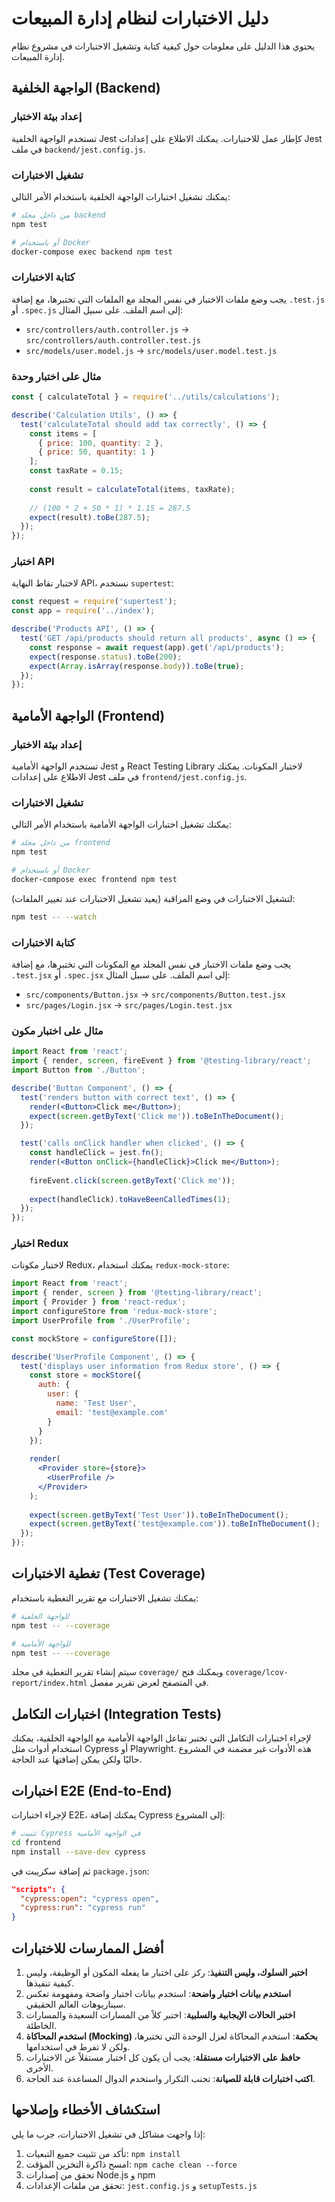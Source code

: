# دليل الاختبارات لنظام إدارة المبيعات

يحتوي هذا الدليل على معلومات حول كيفية كتابة وتشغيل الاختبارات في مشروع نظام إدارة المبيعات.

## الواجهة الخلفية (Backend)

### إعداد بيئة الاختبار

تستخدم الواجهة الخلفية Jest كإطار عمل للاختبارات. يمكنك الاطلاع على إعدادات Jest في ملف `backend/jest.config.js`.

### تشغيل الاختبارات

يمكنك تشغيل اختبارات الواجهة الخلفية باستخدام الأمر التالي:

```bash
# من داخل مجلد backend
npm test

# أو باستخدام Docker
docker-compose exec backend npm test
```

### كتابة الاختبارات

يجب وضع ملفات الاختبار في نفس المجلد مع الملفات التي تختبرها، مع إضافة `.test.js` أو `.spec.js` إلى اسم الملف. على سبيل المثال:

- `src/controllers/auth.controller.js` -> `src/controllers/auth.controller.test.js`
- `src/models/user.model.js` -> `src/models/user.model.test.js`

### مثال على اختبار وحدة

```javascript
const { calculateTotal } = require('../utils/calculations');

describe('Calculation Utils', () => {
  test('calculateTotal should add tax correctly', () => {
    const items = [
      { price: 100, quantity: 2 },
      { price: 50, quantity: 1 }
    ];
    const taxRate = 0.15;
    
    const result = calculateTotal(items, taxRate);
    
    // (100 * 2 + 50 * 1) * 1.15 = 287.5
    expect(result).toBe(287.5);
  });
});
```

### اختبار API

لاختبار نقاط النهاية API، نستخدم `supertest`:

```javascript
const request = require('supertest');
const app = require('../index');

describe('Products API', () => {
  test('GET /api/products should return all products', async () => {
    const response = await request(app).get('/api/products');
    expect(response.status).toBe(200);
    expect(Array.isArray(response.body)).toBe(true);
  });
});
```

## الواجهة الأمامية (Frontend)

### إعداد بيئة الاختبار

تستخدم الواجهة الأمامية Jest و React Testing Library لاختبار المكونات. يمكنك الاطلاع على إعدادات Jest في ملف `frontend/jest.config.js`.

### تشغيل الاختبارات

يمكنك تشغيل اختبارات الواجهة الأمامية باستخدام الأمر التالي:

```bash
# من داخل مجلد frontend
npm test

# أو باستخدام Docker
docker-compose exec frontend npm test
```

لتشغيل الاختبارات في وضع المراقبة (يعيد تشغيل الاختبارات عند تغيير الملفات):

```bash
npm test -- --watch
```

### كتابة الاختبارات

يجب وضع ملفات الاختبار في نفس المجلد مع المكونات التي تختبرها، مع إضافة `.test.jsx` أو `.spec.jsx` إلى اسم الملف. على سبيل المثال:

- `src/components/Button.jsx` -> `src/components/Button.test.jsx`
- `src/pages/Login.jsx` -> `src/pages/Login.test.jsx`

### مثال على اختبار مكون

```jsx
import React from 'react';
import { render, screen, fireEvent } from '@testing-library/react';
import Button from './Button';

describe('Button Component', () => {
  test('renders button with correct text', () => {
    render(<Button>Click me</Button>);
    expect(screen.getByText('Click me')).toBeInTheDocument();
  });

  test('calls onClick handler when clicked', () => {
    const handleClick = jest.fn();
    render(<Button onClick={handleClick}>Click me</Button>);
    
    fireEvent.click(screen.getByText('Click me'));
    
    expect(handleClick).toHaveBeenCalledTimes(1);
  });
});
```

### اختبار Redux

لاختبار مكونات Redux، يمكنك استخدام `redux-mock-store`:

```jsx
import React from 'react';
import { render, screen } from '@testing-library/react';
import { Provider } from 'react-redux';
import configureStore from 'redux-mock-store';
import UserProfile from './UserProfile';

const mockStore = configureStore([]);

describe('UserProfile Component', () => {
  test('displays user information from Redux store', () => {
    const store = mockStore({
      auth: {
        user: {
          name: 'Test User',
          email: 'test@example.com'
        }
      }
    });
    
    render(
      <Provider store={store}>
        <UserProfile />
      </Provider>
    );
    
    expect(screen.getByText('Test User')).toBeInTheDocument();
    expect(screen.getByText('test@example.com')).toBeInTheDocument();
  });
});
```

## تغطية الاختبارات (Test Coverage)

يمكنك تشغيل الاختبارات مع تقرير التغطية باستخدام:

```bash
# للواجهة الخلفية
npm test -- --coverage

# للواجهة الأمامية
npm test -- --coverage
```

سيتم إنشاء تقرير التغطية في مجلد `coverage/` ويمكنك فتح `coverage/lcov-report/index.html` في المتصفح لعرض تقرير مفصل.

## اختبارات التكامل (Integration Tests)

لإجراء اختبارات التكامل التي تختبر تفاعل الواجهة الأمامية مع الواجهة الخلفية، يمكنك استخدام أدوات مثل Cypress أو Playwright. هذه الأدوات غير مضمنة في المشروع حاليًا ولكن يمكن إضافتها عند الحاجة.

## اختبارات E2E (End-to-End)

لإجراء اختبارات E2E، يمكنك إضافة Cypress إلى المشروع:

```bash
# تثبيت Cypress في الواجهة الأمامية
cd frontend
npm install --save-dev cypress
```

ثم إضافة سكريبت في `package.json`:

```json
"scripts": {
  "cypress:open": "cypress open",
  "cypress:run": "cypress run"
}
```

## أفضل الممارسات للاختبارات

1. **اختبر السلوك، وليس التنفيذ**: ركز على اختبار ما يفعله المكون أو الوظيفة، وليس كيفية تنفيذها.
2. **استخدم بيانات اختبار واضحة**: استخدم بيانات اختبار واضحة ومفهومة تعكس سيناريوهات العالم الحقيقي.
3. **اختبر الحالات الإيجابية والسلبية**: اختبر كلاً من المسارات السعيدة والمسارات الخاطئة.
4. **استخدم المحاكاة (Mocking) بحكمة**: استخدم المحاكاة لعزل الوحدة التي تختبرها، ولكن لا تفرط في استخدامها.
5. **حافظ على الاختبارات مستقلة**: يجب أن يكون كل اختبار مستقلاً عن الاختبارات الأخرى.
6. **اكتب اختبارات قابلة للصيانة**: تجنب التكرار واستخدم الدوال المساعدة عند الحاجة.

## استكشاف الأخطاء وإصلاحها

إذا واجهت مشاكل في تشغيل الاختبارات، جرب ما يلي:

1. تأكد من تثبيت جميع التبعيات: `npm install`
2. امسح ذاكرة التخزين المؤقت: `npm cache clean --force`
3. تحقق من إصدارات Node.js و npm
4. تحقق من ملفات الإعدادات: `jest.config.js` و `setupTests.js`